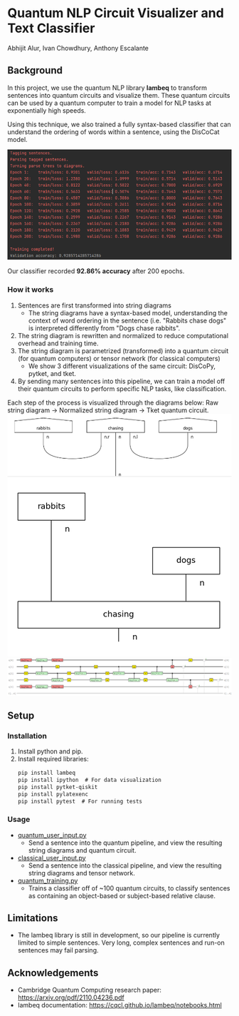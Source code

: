 # Quantum NLP Circuit Visualizer and Text Classifier

Abhijit Alur, Ivan Chowdhury, Anthony Escalante

## Background

In this project, we use the quantum NLP library **lambeq** to transform sentences into quantum circuits and visualize them. These quantum circuits can be used by a quantum computer to train a model for NLP tasks at exponentially high speeds. 

Using this technique, we also trained a fully syntax-based classifier that can understand the ordering of words within a sentence, using the DisCoCat model. 

![Results](docs/screenshots/QuantumTrainingResults.PNG)

Our classifier recorded **92.86% accuracy** after 200 epochs.

### How it works

1. Sentences are first transformed into string diagrams
   - The string diagrams have a syntax-based model, understanding the context of word ordering in the sentence (i.e. "Rabbits chase dogs" is interpreted differently from "Dogs chase rabbits".
3. The string diagram is rewritten and normalized to reduce computational overhead and training time.
4. The string diagram is parametrized (transformed) into a quantum circuit (for quantum computers) or tensor network (for classical computers)
   - We show 3 different visualizations of the same circuit: DisCoPy, pytket, and tket.
5. By sending many sentences into this pipeline, we can train a model off their quantum circuits to perform specific NLP tasks, like classification. 

Each step of the process is visualized through the diagrams below: Raw string diagram -> Normalized string diagram -> Tket quantum circuit. 
![1](docs/screenshots/RabbitsStringDiagram.PNG)
![2](docs/screenshots/RabbitsNormalizedStringDiagram.png)
![3](docs/screenshots/RabbitsTketCircuit.png)

## Setup

### Installation

1. Install python and pip. 
2. Install required libraries:
   ```
   pip install lambeq 
   pip install ipython  # For data visualization
   pip install pytket-qiskit
   pip install pylatexenc
   pip install pytest  # For running tests
   ```
   
### Usage

- [quantum_user_input.py](app/src/main/quantum_user_input.py)
  - Send a sentence into the quantum pipeline, and view the resulting string diagrams and quantum circuit.
- [classical_user_input.py](app/src/main/classical_user_input.py)
  - Send a sentence into the classical pipeline, and view the resulting string diagrams and tensor network.
- [quantum_training.py](app/src/main/quantum_training.py)
  - Trains a classifier off of ~100 quantum circuits, to classify sentences as containing an object-based or subject-based relative clause.

## Limitations

- The lambeq library is still in development, so our pipeline is currently limited to simple sentences. Very long, complex sentences and run-on sentences may fail parsing. 

## Acknowledgements
- Cambridge Quantum Computing research paper: https://arxiv.org/pdf/2110.04236.pdf
- lambeq documentation: https://cqcl.github.io/lambeq/notebooks.html
